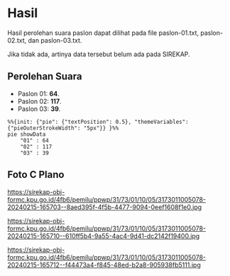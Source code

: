 # Hasil

Hasil perolehan suara paslon dapat dilihat pada file paslon-01.txt, paslon-02.txt, dan paslon-03.txt.

Jika tidak ada, artinya data tersebut belum ada pada SIREKAP.

## Perolehan Suara

 * Paslon 01: **64**.
 * Paslon 02: **117**.
 * Paslon 03: **39**.

```mermaid
%%{init: {"pie": {"textPosition": 0.5}, "themeVariables": {"pieOuterStrokeWidth": "5px"}} }%%
pie showData
    "01" : 64
    "02" : 117
    "03" : 39
```
## Foto C Plano

https://sirekap-obj-formc.kpu.go.id/4fb6/pemilu/ppwp/31/73/01/10/05/3173011005078-20240215-165703--8aed395f-4f5b-4477-9094-0eef1608f1e0.jpg

https://sirekap-obj-formc.kpu.go.id/4fb6/pemilu/ppwp/31/73/01/10/05/3173011005078-20240215-165710--610ff5b4-9a55-4ac4-9d41-dc2142f19400.jpg

https://sirekap-obj-formc.kpu.go.id/4fb6/pemilu/ppwp/31/73/01/10/05/3173011005078-20240215-165712--f44473a4-f845-48ed-b2a8-905938fb5111.jpg
